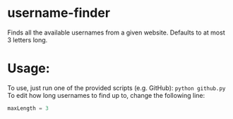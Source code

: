 # username-finder
Finds all the available usernames from a given website. Defaults to at most 3 letters long. 

# Usage:
To use, just run one of the provided scripts (e.g. GitHub): `python github.py`
To edit how long usernames to find up to, change the following line:
```py
maxLength = 3
```
